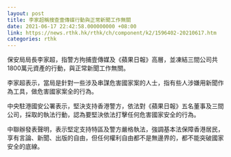 ```yaml
---
layout: post
title: 李家超稱搜查壹傳媒行動與正常新聞工作無關
date: 2021-06-17 22:42:58.000000000 +08:00
link: https://news.rthk.hk/rthk/ch/component/k2/1596402-20210617.htm
categories: rthk
---
```


保安局局長李家超，指警方拘捕壹傳媒及《蘋果日報》高層，並凍結三間公司共1800萬元資產的行動，與正常新聞工作無關。

李家超表示，當局是針對一些涉及串謀危害國家案的人士，指有些人涉嫌用新聞作為工具，做危害國家案全的行為。

中央駐港國安公署表示，堅決支持香港警方，依法對《蘋果日報》五名董事及三間公司，採取的執法行動，認為要堅決依法打擊任何危害國家安全的行為。

中聯辦發表聲明，表示堅定支持特區及警方嚴格執法，強調基本法保障香港居民，享有言論、新聞、出版的自由，但任何權利自由都不是無邊界的，都不能突破國家安全的底線。
